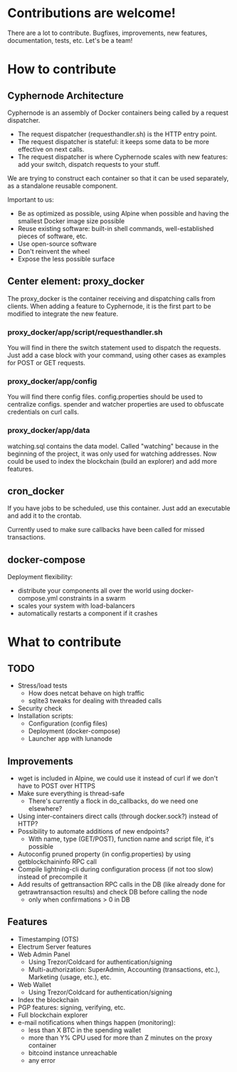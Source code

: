 # Contributions are welcome!

There are a lot to contribute.  Bugfixes, improvements, new features, documentation, tests, etc.  Let's be a team!

# How to contribute

## Cyphernode Architecture

Cyphernode is an assembly of Docker containers being called by a request dispatcher.

- The request dispatcher (requesthandler.sh) is the HTTP entry point.
- The request dispatcher is stateful: it keeps some data to be more effective on next calls.
- The request dispatcher is where Cyphernode scales with new features: add your switch, dispatch requests to your stuff.

We are trying to construct each container so that it can be used separately, as a standalone reusable component.

Important to us:

- Be as optimized as possible, using Alpine when possible and having the smallest Docker image size possible
- Reuse existing software: built-in shell commands, well-established pieces of software, etc.
- Use open-source software
- Don't reinvent the wheel
- Expose the less possible surface

## Center element: proxy_docker

The proxy_docker is the container receiving and dispatching calls from clients.  When adding a feature to Cyphernode, it is the first part to be modified to integrate the new feature.

### proxy_docker/app/script/requesthandler.sh

You will find in there the switch statement used to dispatch the requests.  Just add a case block with your command, using other cases as examples for POST or GET requests.

### proxy_docker/app/config

You will find there config files.  config.properties should be used to centralize configs.  spender and watcher properties are used to obfuscate credentials on curl calls.

### proxy_docker/app/data

watching.sql contains the data model.  Called "watching" because in the beginning of the project, it was only used for watching addresses.  Now could be used to index the blockchain (build an explorer) and add more features.

## cron_docker

If you have jobs to be scheduled, use this container.  Just add an executable and add it to the crontab.

Currently used to make sure callbacks have been called for missed transactions.

## docker-compose

Deployment flexibility:
- distribute your components all over the world using docker-compose.yml constraints in a swarm
- scales your system with load-balancers
- automatically restarts a component if it crashes

# What to contribute

## TODO

- Stress/load tests
  - How does netcat behave on high traffic
  - sqlite3 tweaks for dealing with threaded calls
- Security check
- Installation scripts:
  - Configuration (config files)
  - Deployment (docker-compose)
  - Launcher app with lunanode

## Improvements

- wget is included in Alpine, we could use it instead of curl if we don't have to POST over HTTPS
- Make sure everything is thread-safe
  - There's currently a flock in do_callbacks, do we need one elsewhere?
- Using inter-containers direct calls (through docker.sock?) instead of HTTP?
- Possibility to automate additions of new endpoints?
  - With name, type (GET/POST), function name and script file, it's possible
- Autoconfig pruned property (in config.properties) by using getblockchaininfo RPC call
- Compile lightning-cli during configuration process (if not too slow) instead of precompile it
- Add results of gettransaction RPC calls in the DB (like already done for getrawtransaction results) and check DB before calling the node
  - only when confirmations > 0 in DB

## Features

- Timestamping (OTS)
- Electrum Server features
- Web Admin Panel
  - Using Trezor/Coldcard for authentication/signing
  - Multi-authorization: SuperAdmin, Accounting (transactions, etc.), Marketing (usage, etc.), etc.
- Web Wallet
  - Using Trezor/Coldcard for authentication/signing
- Index the blockchain
- PGP features: signing, verifying, etc.
- Full blockchain explorer
- e-mail notifications when things happen (monitoring):
  - less than X BTC in the spending wallet
  - more than Y% CPU used for more than Z minutes on the proxy container
  - bitcoind instance unreachable
  - any error
